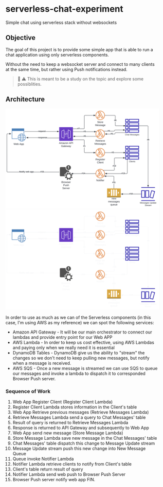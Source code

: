 # serverless-chat-experiment
Simple chat using serverless stack without websockets

## Objective
The goal of this project is to provide some simple app that is able to run a chat application using only serverless components.

Without the need to keep a websocket server and connect to many clients at the same time, but rather using Push notifications instead.

> 🚧 ⚠️ This is meant to be a study on the topic and explore some possiblities.

## Architecture

![Architecture](docs/architecture.svg#gh-light-mode-only)
![Architecture](docs/architecture_dark.svg#gh-dark-mode-only)

In order to use as much as we can of the Serverless components (in this case, I'm using AWS as my reference) we can spot the following services:
* Amazon API Gateway - It will be our main orchestrator to connect our lambdas and provide entry point for our Web APP
* AWS Lambda - In order to keep us cost effective, using AWS Lambdas and paying only when we really need it is essential
* DynamoDB Tables - DynamoDB give us the ability to "stream" the changes so we don't need to keep pulling new messages, but notify when a message is received.
* AWS SQS - Once a new message is streamed we can use SQS to queue our messages and invoke a lambda to dispatch it to corresponded Browser Push server.

### Sequence of Work

1. Web App Register Client (Register Client Lambda)
2. Register Client Lambda stores information in the Client's table
3. Web App Retrieve previous messages (Retrieve Messages Lambda)
4. Retrieve Messages Lambda send a query to Chat Messages' table
5. Result of query is returned to Retrieve Messages Lambda
6. Response is returned to API Gateway and subsequently to Web App
7. Web App send new message (Store Message Lambda)
8. Store Message Lambda save new message in the Chat Messages' table
9. Chat Messages' table dispatch this change to Message Update stream
10. Message Update stream push this new change into New Message Queue
11. Queue invoke Notifier Lambda
12. Notifier Lambda retrieve clients to notify from Client's table
13. Client's table return result of query
14. Notifier Lambda send web push to Browser Push Server
15. Browser Push server notify web app
FIN.
